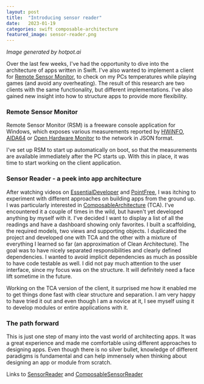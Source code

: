 ```yaml
---
layout: post
title:  "Introducing sensor reader"
date:   2023-01-19
categories: swift composable-architecture
featured_image: sensor-reader.png
---
```


_Image generated by hotpot.ai_

Over the last few weeks, I've had the opportunity to dive into the architecture of apps written in Swift. I've also wanted to implement a client for [Remote Sensor Monitor](https://www.hwinfo.com/forum/threads/introducing-remote-sensor-monitor-a-restful-web-server.1025/), to check on my PCs temperatures while playing games (and avoid any overheating).
The result of this research are two clients with the same functionality, but different implementations. I've also gained new insight into how to structure apps to provide more flexibility. 

### Remote Sensor Monitor

Remote Sensor Monitor (RSM) is a freeware console application for Windows, which exposes various measurements reported by [HWiNFO](https://www.hwinfo.com/), [AIDA64](https://www.aida64.com/) or [Open Hardware Monitor](https://openhardwaremonitor.org/) to the network in JSON format.

I've set up RSM to start up automatically on boot, so that the measurements are available immediately after the PC starts up.
With this in place, it was time to start working on the client application.

### Sensor Reader - a peek into app architecture

After watching videos on [EssentialDeveloper](https://www.essentialdeveloper.com/) and [PointFree](https://www.pointfree.co/), I was itching to experiment with different approaches on building apps from the ground up. I was particularly interested in [ComposableArchitecture](https://www.pointfree.co/collections/composable-architecture) (TCA). I've encountered it a couple of times in the wild, but haven't yet developed anything by myself with it.
I've decided I want to display a list of all the readings and have a dashboard showing only favorites. I built a scaffolding, the required models, two views and supporting objects. I duplicated the project and developed one with TCA and the other with a mixture of everything I learned so far (an approximation of Clean Architecture). The goal was to have nicely separated responsibilities and clearly defined dependencies. I wanted to avoid implicit dependencies as much as possible  to have code testable as well.
I did not pay much attention to the user interface, since my focus was on the structure. It will definitely need a face lift sometime in the future.

Working on the TCA version of the client, it surprised me how it enabled me to get things done  fast with clear structure and separation. I am very happy to have tried it out and even though I am a novice at it, I see myself using it to develop modules or entire applications with it.

### The path forward

This is just one step of many into the vast world of architecting apps. It was a great experience and made me comfortable using different approaches to designing apps. Even though there is no silver bullet, knowledge of different paradigms is fundamental and can help immensely when thinking about designing an app or module from scratch.

Links to [SensorReader](https://www.github.com/tadelv/SensorReader) and [ComposableSensorReader](https://www.github.com/tadelv/ComposableSensorReader)
